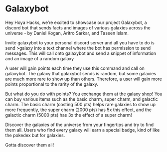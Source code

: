 # Galaxybot

Hey Hoya Hacks, we’re excited to showcase our project Galaxybot, a discord bot that sends facts and images of various galaxies across the universe - by Daniel Kogan, Aritro Sarkar, and Taseen Islam.

Invite galaxybot to your personal discord server and all you have to do is send >galaxy into a text channel where the bot has permission to send messages. This will call onto galaxybot and send a snippet of information and an image of a random galaxy

A user will gain points each time they use this command and call on galaxybot. The galaxy that galaxybot sends is random, but some galaxies are much more rare to show up than others. Therefore, a user will gain more points proportional to the rarity of the galaxy.

But what do you do with points? You exchange them at the galaxy shop! You can buy various items such as the basic charm, super charm, and galactic charm. The basic charm (costing 500 pts) helps rare galaxies to show up more frequently, the super charm (2000 pts) has 5x this effect, and the galactic charm (5000 pts) has 3x the effect of a super charm!

Discover the galaxies of the universe from your fingertips and try to find them all. Users who find every galaxy will earn a special badge, kind of like the pokedex but for galaxies.

Gotta discover them all!

